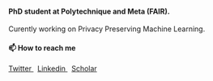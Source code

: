 #### PhD student at Polytechnique and Meta (FAIR).   
Curently working on Privacy Preserving Machine Learning.

#### 📫 How to reach me

<p align="left">
  <a href="https://twitter.com/rednastom" target="blank">
    Twitter
  </a>
  &nbsp;
  <a href="https://www.linkedin.com/in/tomsdr/" target="blank">
    Linkedin
  </a>
  &nbsp;
  <a href="[https://scholar.google.com/citations?user=osCX1YQAAAAJ](https://scholar.google.com/citations?user=xrewx-sAAAAJ&hl)" target="blank">
    Scholar
  </a>
</p>

